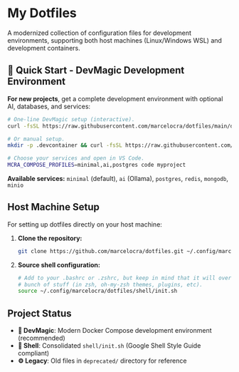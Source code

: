 # My Dotfiles

A modernized collection of configuration files for development environments, supporting both host machines (Linux/Windows WSL) and development containers.

## 🚀 Quick Start - DevMagic Development Environment

**For new projects**, get a complete development environment with optional AI, databases, and services:

```bash
# One-line DevMagic setup (interactive).
curl -fsSL https://raw.githubusercontent.com/marcelocra/dotfiles/main/devmagic.sh | bash

# Or manual setup.
mkdir -p .devcontainer && curl -fsSL https://raw.githubusercontent.com/marcelocra/dotfiles/main/.devcontainer/devcontainer.json -o .devcontainer/devcontainer.json

# Choose your services and open in VS Code.
MCRA_COMPOSE_PROFILES=minimal,ai,postgres code myproject
```

**Available services:** `minimal` (default), `ai` (Ollama), `postgres`, `redis`, `mongodb`, `minio`

## Host Machine Setup

For setting up dotfiles directly on your host machine:

1. **Clone the repository:**

   ```sh
   git clone https://github.com/marcelocra/dotfiles.git ~/.config/marcelocra/dotfiles
   ```

2. **Source shell configuration:**
   ```sh
   # Add to your .bashrc or .zshrc, but keep in mind that it will override a
   # bunch of stuff (in zsh, oh-my-zsh themes, plugins, etc).
   source ~/.config/marcelocra/dotfiles/shell/init.sh
   ```

## Project Status

- **🚀 DevMagic**: Modern Docker Compose development environment (recommended)
- **🐚 Shell**: Consolidated `shell/init.sh` (Google Shell Style Guide compliant)
- **⚙️ Legacy**: Old files in `deprecated/` directory for reference
